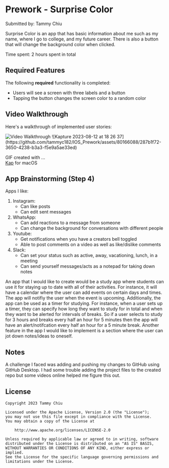 # Prework - Surprise Color

Submitted by: Tammy Chiu

Surprise Color is an app that has basic information about me such as my name, where I go to college, and my future career. There is also a button that will change the background color when clicked.

Time spent: 2 hours spent in total

## Required Features

The following **required** functionality is completed:

- Users will see a screen with three labels and a button
- Tapping the button changes the screen color to a random color
 
## Video Walkthrough

Here's a walkthrough of implemented user stories:

<img src='http://i.imgur.com/link/to/your/gif/file.gif' title='Video Walkthrough' width='' alt='Video Walkthrough' />
![Kapture 2023-08-12 at 18 26 37](https://github.com/tammyc182/IOS_Prework/assets/80166088/287b1f72-3650-4238-b3a3-f5e9a5ae33ed)

GIF created with ...  
[Kap](https://getkap.co/) for macOS

## App Brainstorming (Step 4)
Apps I like:
1. Instagram:
   - Can like posts
   - Can edit sent messages
2. WhatsApp:
   - Can add reactions to a message from someone
   - Can change the background for conversations with different people
3. Youtube:
   - Get notifications when you have a creators bell toggled
   - Able to post comments on a video as well as like/dislike comments
4. Slack:
   - Can set your status such as active, away, vacationing, lunch, in a meeting
   - Can send yourself messages/acts as a notepad for taking down notes
     
An app that I would like to create would be a study app where students can use it for staying up to date with all of their activities. For instance, it will have a calendar where the user can add events on certain days and times. The app will notifiy the user when the event is upcoming. Additionally, the app can be used as a timer for studying. For instance, when a user sets up a timer, they can specify how long they want to study for in total and when they want to be alerted for intervals of breaks. So if a user selects to study for 3 hours and breaks every half an hour for 5 minutes then the app will have an alert/notifcation every half an hour for a 5 minute break. Another feature in the app I would like to implement is a section where the user can jot down notes/ideas to oneself.

## Notes
 A challenge I faced was adding and pushing my changes to GitHub using GitHub Desktop. I had some trouble adding the project files to the created repo but some videos online helped me figure this out.
 
## License

    Copyright 2023 Tammy Chiu

    Licensed under the Apache License, Version 2.0 (the "License");
    you may not use this file except in compliance with the License.
    You may obtain a copy of the License at

        http://www.apache.org/licenses/LICENSE-2.0

    Unless required by applicable law or agreed to in writing, software
    distributed under the License is distributed on an "AS IS" BASIS,
    WITHOUT WARRANTIES OR CONDITIONS OF ANY KIND, either express or implied.
    See the License for the specific language governing permissions and
    limitations under the License.
